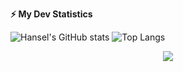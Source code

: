 <!-- GitHub stats -->
<b>⚡ My Dev Statistics</b>

![Hansel's GitHub stats](https://github-readme-stats.vercel.app/api?username=HanselPalencia&show_icons=true&theme=radical&count_private=true&show_icons=true)
![Top Langs](https://github-readme-stats.vercel.app/api/top-langs/?username=HanselPalencia&layout=compact&theme=radical)

<!-- retro visitor counter -->
 <p align="center"> 
  <img src="https://profile-counter.glitch.me/HanselPalencia/count.svg" />
 </p>
<!--
**HanselPalencia/HanselPalencia** is a ✨ _special_ ✨ repository because its `README.md` (this file) appears on your GitHub profile.

Here are some ideas to get you started:

- 🔭 I’m currently working on ...
- 🌱 I’m currently learning ...
- 👯 I’m looking to collaborate on ...
- 🤔 I’m looking for help with ...
- 💬 Ask me about ...
- 📫 How to reach me: ...
- 😄 Pronouns: ...
- ⚡ Fun fact: ...
-->
